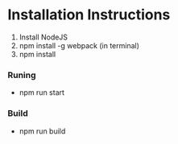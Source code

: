# Installation Instructions

1. Install NodeJS
2. npm install -g webpack (in terminal)
3. npm install

### Runing

* npm run start

### Build

* npm run build
